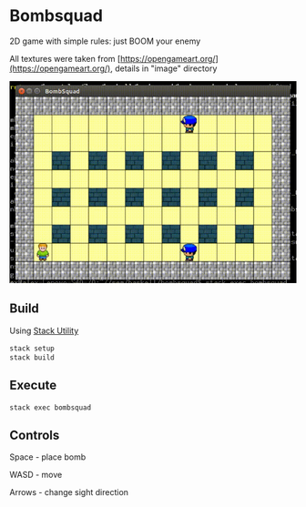 # Bombsquad

2D game with simple rules: just BOOM your enemy

All textures were taken from [https://opengameart.org/](https://opengameart.org/), details in "image" directory

![BombSquad](images/bombsquad.gif)

## Build

Using [Stack Utility](https://docs.haskellstack.org/en/stable/README/)
```
stack setup
stack build
```
## Execute

```
stack exec bombsquad
```

## Controls

Space  - place bomb

WASD   - move

Arrows - change sight direction
